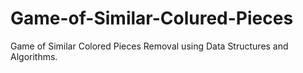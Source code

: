 # Game-of-Similar-Colured-Pieces
Game of Similar Colored Pieces Removal using Data Structures and Algorithms.
